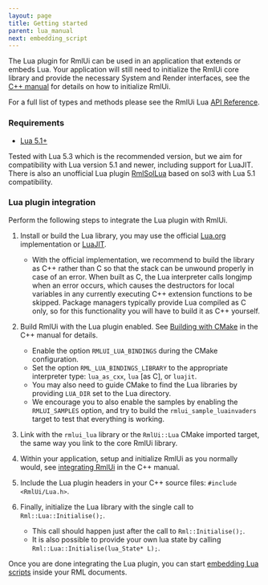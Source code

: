 ```yaml
---
layout: page
title: Getting started
parent: lua_manual
next: embedding_script
---
```


The Lua plugin for RmlUi can be used in an application that extends or embeds Lua. Your application will still need to initialize the RmlUi core library and provide the necessary System and Render interfaces, see the [C++ manual](../cpp_manual.html) for details on how to initialize RmlUi.

For a full list of types and methods please see the RmlUi Lua [API Reference](api_reference.html).

### Requirements

- [Lua 5.1+](https://www.lua.org/)

Tested with Lua 5.3 which is the recommended version, but we aim for compatibility with Lua version 5.1 and newer, including support for LuaJIT. There is also an unofficial Lua plugin [RmlSolLua](https://github.com/LoneBoco/RmlSolLua) based on sol3 with Lua 5.1 compatibility.

### Lua plugin integration

Perform the following steps to integrate the Lua plugin with RmlUi.

1. Install or build the Lua library, you may use the official [Lua.org](https://www.lua.org) implementation or [LuaJIT](http://luajit.org/luajit.html).
    - With the official implementation, we recommend to build the library as C++ rather than C so that the stack can be unwound properly in case of an error. When built as C, the Lua interpreter calls longjmp when an error occurs, which causes the destructors for local variables in any currently executing C++ extension functions to be skipped. Package managers typically provide Lua compiled as C only, so for this functionality you will have to build it as C++ yourself.

2. Build RmlUi with the Lua plugin enabled. See [Building with CMake](../cpp_manual/building_with_cmake.html) in the C++ manual for details.
    - Enable the option `RMLUI_LUA_BINDINGS` during the CMake configuration.
    - Set the option `RML_LUA_BINDINGS_LIBRARY` to the appropriate interpreter type: `lua_as_cxx`, `lua` \[as C], or `luajit`.
    - You may also need to guide CMake to find the Lua libraries by providing `LUA_DIR` set to the Lua directory.
    - We encourage you to also enable the samples by enabling the `RMLUI_SAMPLES` option, and try to build the `rmlui_sample_luainvaders` target to test that everything is working.

3. Link with the `rmlui_lua` library or the `RmlUi::Lua` CMake imported target, the same way you link to the core RmlUi library.

4. Within your application, setup and initialize RmlUi as you normally would, see [integrating RmlUi](../cpp_manual/integrating.html) in the C++ manual.

5. Include the Lua plugin headers in your C++ source files: `#include <RmlUi/Lua.h>`.

6. Finally, initialize the Lua library with the single call to `Rml::Lua::Initialise();`.
    - This call should happen just after the call to `Rml::Initialise();`.
    - It is also possible to provide your own lua state by calling `Rml::Lua::Initialise(lua_State* L);`.

Once you are done integrating the Lua plugin, you can start [embedding Lua scripts](embedding_script.html) inside your RML documents.
